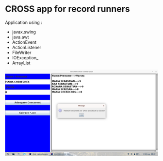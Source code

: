  # CROSS app for record runners

Application using :

*  javax.swing
*  java.awt
*  ActionEvent
*  ActionListener
*  FileWriter
*  IOException_
*  ArrayList

![](/CAPTURA.png)

